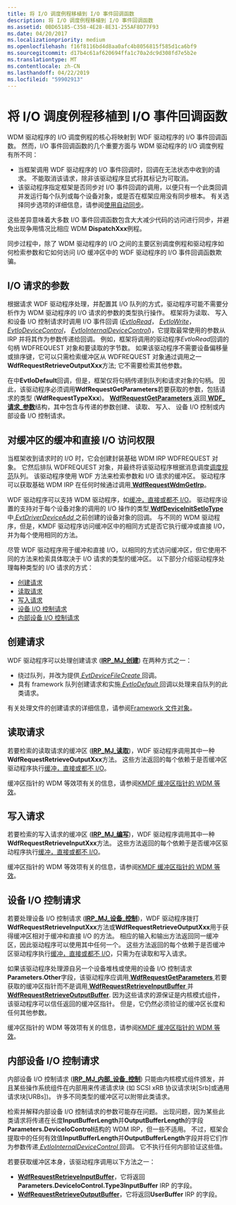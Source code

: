 ```yaml
---
title: 将 I/O 调度例程移植到 I/O 事件回调函数
description: 将 I/O 调度例程移植到 I/O 事件回调函数
ms.assetid: 0BD65185-C358-4E28-8E31-255AF8D77F93
ms.date: 04/20/2017
ms.localizationpriority: medium
ms.openlocfilehash: f16f8116bd4d8aa0afc4b8056815f585d1ca6bf9
ms.sourcegitcommit: d17b4c61af620694ffa1c70a2dc9d308fd7e5b2e
ms.translationtype: MT
ms.contentlocale: zh-CN
ms.lasthandoff: 04/22/2019
ms.locfileid: "59902913"
---
```

# <a name="porting-io-dispatch-routines-to-io-event-callback-functions"></a>将 I/O 调度例程移植到 I/O 事件回调函数


WDM 驱动程序的 I/O 调度例程的核心将映射到 WDF 驱动程序的 I/O 事件回调函数。 然而，I/O 事件回调函数的几个重要方面与 WDM 驱动程序的 I/O 调度例程有所不同：

-   当框架调用 WDF 驱动程序的 I/O 事件回调时，回调在无法状态中收到的请求。 不能取消该请求，除非该驱动程序显式将其标记为可取消。
-   该驱动程序指定框架是否同步对 I/O 事件回调的调用，以便只有一个此类回调并发运行每个队列或每个设备对象，或是否在框架应用没有同步根本。 有关选择同步选项的详细信息，请参阅[使用自动同步](using-automatic-synchronization.md)。

这些差异意味着大多数 I/O 事件回调函数包含大大减少代码的访问进行同步，并避免出现争用情况比相应 WDM **DispatchXxx**例程。

同步过程中，除了 WDM 驱动程序的 I/O 之间的主要区别调度例程和驱动程序如何检索参数和它如何访问 I/O 缓冲区中的 WDF 驱动程序的 I/O 事件回调函数欺骗。

## <a name="parameters-for-io-requests"></a>I/O 请求的参数


根据请求 WDF 驱动程序处理，并配置其 I/O 队列的方式，驱动程序可能不需要分析作为 WDM 驱动程序的 I/O 请求的参数的类型执行操作。 框架将为读取、 写入和设备 I/O 控制请求时调用 I/O 事件回调 ([*EvtIoRead*](https://msdn.microsoft.com/library/windows/hardware/ff541776)， [ *EvtIoWrite*](https://msdn.microsoft.com/library/windows/hardware/ff541813)，[ *EvtIoDeviceControl*](https://msdn.microsoft.com/library/windows/hardware/ff541758)， [ *EvtIoInternalDeviceControl*](https://msdn.microsoft.com/library/windows/hardware/ff541768))，它提取最常使用的参数从 IRP 并将其作为参数传递给回调。 例如，框架将调用的驱动程序*EvtIoRead*回调的句柄 WDFREQUEST 对象和要读取的字节数。 如果该驱动程序不需要设备偏移量或排序键，它可以只需检索缓冲区从 WDFREQUEST 对象通过调用之一**WdfRequestRetrieveOutputXxx**方法; 它不需要检索其他参数。

在中**EvtIoDefault**回调，但是，框架仅将句柄传递到队列和请求对象的句柄。 因此，该驱动程序必须调用**WdfRequestGetParameters**若要获取的参数，包括请求的类型 (**WdfRequestTypeXxx**)。 [**WdfRequestGetParameters** ](https://msdn.microsoft.com/library/windows/hardware/ff549969)返回[ **WDF\_请求\_参数**](https://msdn.microsoft.com/library/windows/hardware/ff552472)结构，其中包含与传递的参数创建、 读取、 写入、 设备 I/O 控制或内部设备 I/O 控制请求。

## <a name="access-to-buffers-for-buffered-and-direct-io"></a>对缓冲区的缓冲和直接 I/O 访问权限


当框架收到请求时的 I/O 时，它会创建封装基础 WDM IRP WDFREQUEST 对象。 它然后排队 WDFREQUEST 对象，并最终将该驱动程序根据消息调度[调度规范](dispatching-methods-for-i-o-requests.md)队列。 该驱动程序使用 WDF 方法来检索参数和 I/O 请求的缓冲区。 驱动程序可以获取基础 WDM IRP 在任何时候通过调用[ **WdfRequestWdmGetIrp**](https://msdn.microsoft.com/library/windows/hardware/ff550037)。

WDF 驱动程序可以支持 WDM 驱动程序，如[缓冲，直接或都不 I/O](https://msdn.microsoft.com/library/windows/hardware/ff540701)。 驱动程序设置的支持对于每个设备对象的调用的 I/O 操作的类型[ **WdfDeviceInitSetIoType** ](https://msdn.microsoft.com/library/windows/hardware/ff546128)中[ *EvtDriverDeviceAdd* ](https://msdn.microsoft.com/library/windows/hardware/ff541693)之前创建的设备对象的回调。 与不同的 WDM 驱动程序，但是，KMDF 驱动程序访问缓冲区中的相同方式是否它执行缓冲或直接 I/O，并为每个使用相同的方法。

尽管 WDF 驱动程序用于缓冲和直接 I/O，以相同的方式访问缓冲区，但它使用不同的方法来检索具体取决于 I/O 请求的类型的缓冲区。 以下部分介绍驱动程序处理每种类型的 I/O 请求的方式：

-   [创建请求](#create-requests)
-   [读取请求](#read-requests)
-   [写入请求](#write-requests)
-   [设备 I/O 控制请求](#device-io-control-requests)
-   [内部设备 I/O 控制请求](#internal-device-io-control-requests)

## <a name="create-requests"></a>创建请求


WDF 驱动程序可以处理创建请求 ([**IRP\_MJ\_创建**](https://msdn.microsoft.com/library/windows/hardware/ff550729)) 在两种方式之一：

-   绕过队列，并改为提供[ *EvtDeviceFileCreate* ](https://msdn.microsoft.com/library/windows/hardware/ff540868)回调。
-   具有 framework 队列创建请求和实施[ *EvtIoDefault* ](https://msdn.microsoft.com/library/windows/hardware/ff541757)回调以处理来自队列的此类请求。

有关处理文件的创建请求的详细信息，请参阅[Framework 文件对象](framework-file-objects.md#creating-or-opening-a-file)。

## <a name="read-requests"></a>读取请求


若要检索的读取请求的缓冲区 ([**IRP\_MJ\_读取**](https://msdn.microsoft.com/library/windows/hardware/ff550794))，WDF 驱动程序调用其中一种**WdfRequestRetrieveOutputXxx**方法。 这些方法返回的每个依赖于是否缓冲区驱动程序执行[缓冲，直接或都不 I/O](https://msdn.microsoft.com/library/windows/hardware/ff540701)。

缓冲区指针的 WDM 等效项有关的信息，请参阅[KMDF 缓冲区指针的 WDM 等效](wdm-equivalents-for-kmdf-buffer-pointers.md#read)。

## <a name="write-requests"></a>写入请求


若要检索的写入请求的缓冲区 ([**IRP\_MJ\_编写**](https://msdn.microsoft.com/library/windows/hardware/ff550819))，WDF 驱动程序调用其中一种**WdfRequestRetrieveInputXxx**方法。 这些方法返回的每个依赖于是否缓冲区驱动程序执行[缓冲，直接或都不 I/O](https://msdn.microsoft.com/library/windows/hardware/ff540701)。

缓冲区指针的 WDM 等效项有关的信息，请参阅[KMDF 缓冲区指针的 WDM 等效](wdm-equivalents-for-kmdf-buffer-pointers.md#write)。

## <a name="device-io-control-requests"></a>设备 I/O 控制请求


若要处理设备 I/O 控制请求 ([**IRP\_MJ\_设备\_控制**](https://msdn.microsoft.com/library/windows/hardware/ff550744))，WDF 驱动程序拨打**WdfRequestRetrieveInputXxx**方法或**WdfRequestRetrieveOutputXxx**用于获得缓冲区相对于缓冲和直接 I/O 的方法。 相应的输入和输出方法返回同一缓冲区，因此驱动程序可以使用其中任何一个。 这些方法返回的每个依赖于是否缓冲区驱动程序执行[缓冲，直接或都不 I/O](https://msdn.microsoft.com/library/windows/hardware/ff540701)，只需为在读取和写入请求。

如果该驱动程序处理源自另一个设备堆栈或使用的设备 I/O 控制请求**Parameters.Other**字段，该驱动程序应调用[ **WdfRequestGetParameters** ](https://msdn.microsoft.com/library/windows/hardware/ff549969)若要获取的缓冲区指针而不是调用[ **WdfRequestRetrieveInputBuffer** ](https://msdn.microsoft.com/library/windows/hardware/ff550014)并[ **WdfRequestRetrieveOutputBuffer**](https://msdn.microsoft.com/library/windows/hardware/ff550018). 因为这些请求的源保证是内核模式组件，该驱动程序可以信任返回的缓冲区指针。 但是，它仍然必须验证的缓冲区长度和任何其他参数。

缓冲区指针的 WDM 等效项有关的信息，请参阅[KMDF 缓冲区指针的 WDM 等效](wdm-equivalents-for-kmdf-buffer-pointers.md#device-control)。

## <a name="internal-device-io-control-requests"></a>内部设备 I/O 控制请求


内部设备 I/O 控制请求 ([**IRP\_MJ\_内部\_设备\_控制**](https://msdn.microsoft.com/library/windows/hardware/ff550766)) 只能由内核模式组件颁发，并且某些操作系统组件在内部用来传递请求块 (如 SCSI xRB 协议请求块\[Srb\]或通用请求块\[URBs\])。 许多不同类型的缓冲区可以附带此类请求。

检索并解释内部设备 I/O 控制请求的参数可能存在问题。 出现问题，因为某些此类请求将传递在长度**InputBufferLength**并**OutputBufferLength**的字段**Parameters.DeviceIoControl**结构的 WDM IRP，但一些不适用。 不过，框架会提取中的任何有效值**InputBufferLength**并**OutputBufferLength**字段并将它们作为参数传递[ *EvtIoInternalDeviceControl* ](https://msdn.microsoft.com/library/windows/hardware/ff541768)回调。 它不执行任何内部验证这些值。

若要获取缓冲区本身，该驱动程序调用以下方法之一：

-   [**WdfRequestRetrieveInputBuffer**](https://msdn.microsoft.com/library/windows/hardware/ff550014)，它将返回**Parameters.DeviceIoControl.Type3InputBuffer** IRP 的字段。
-   [**WdfRequestRetrieveOutputBuffer**](https://msdn.microsoft.com/library/windows/hardware/ff550018)，它将返回**UserBuffer** IRP 的字段。

 

 





